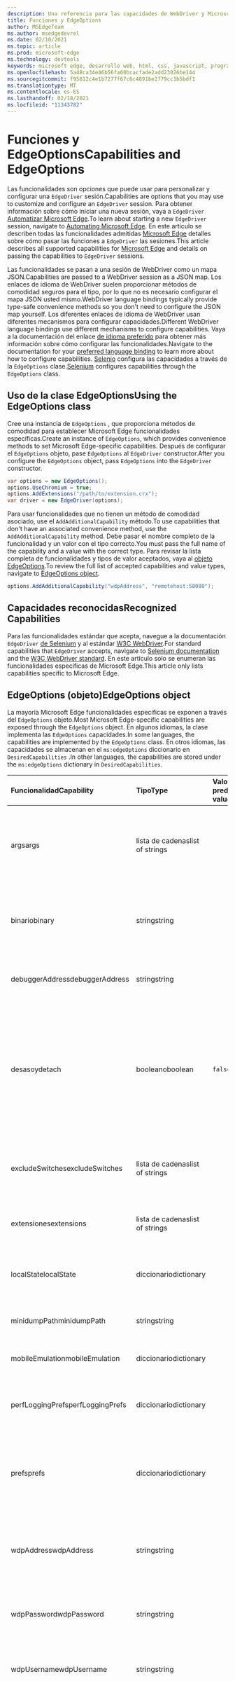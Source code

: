 ```yaml
---
description: Una referencia para las capacidades de WebDriver y Microsoft Edge opciones específicas admitidas por EdgeDriver (Chromium).
title: Funciones y EdgeOptions
author: MSEdgeTeam
ms.author: msedgedevrel
ms.date: 02/10/2021
ms.topic: article
ms.prod: microsoft-edge
ms.technology: devtools
keywords: microsoft edge, desarrollo web, html, css, javascript, programador, webdriver, selenio, pruebas, herramientas, automatización, prueba
ms.openlocfilehash: 5a48ca34e46b56fa60bcacfade2add23026be144
ms.sourcegitcommit: f95812c4e1b7277f67c6c4891be2779cc1b5bdf1
ms.translationtype: MT
ms.contentlocale: es-ES
ms.lasthandoff: 02/18/2021
ms.locfileid: "11343782"
---
```

# <span data-ttu-id="5d1f1-104">Funciones y EdgeOptions</span><span class="sxs-lookup"><span data-stu-id="5d1f1-104">Capabilities and EdgeOptions</span></span>  

<span data-ttu-id="5d1f1-105">Las funcionalidades son opciones que puede usar para personalizar y configurar una `EdgeDriver` sesión.</span><span class="sxs-lookup"><span data-stu-id="5d1f1-105">Capabilities are options that you may use to customize and configure an `EdgeDriver` session.</span></span>  <span data-ttu-id="5d1f1-106">Para obtener información sobre cómo iniciar una nueva sesión, vaya a `EdgeDriver` [Automatizar Microsoft Edge][WebdriverIndexAutomateMicrosoftEdgeChromium].</span><span class="sxs-lookup"><span data-stu-id="5d1f1-106">To learn about starting a new `EdgeDriver` session, navigate to [Automating Microsoft Edge][WebdriverIndexAutomateMicrosoftEdgeChromium].</span></span>  <span data-ttu-id="5d1f1-107">En este artículo se describen todas las funcionalidades admitidas [Microsoft Edge][WebdriverIndexInstallMicrosoftEdgeChromium] detalles sobre cómo pasar las funciones a `EdgeDriver` las sesiones.</span><span class="sxs-lookup"><span data-stu-id="5d1f1-107">This article describes all supported capabilities for [Microsoft Edge][WebdriverIndexInstallMicrosoftEdgeChromium] and details on passing the capabilities to `EdgeDriver` sessions.</span></span>  

<span data-ttu-id="5d1f1-108">Las funcionalidades se pasan a una sesión de WebDriver como un mapa JSON.</span><span class="sxs-lookup"><span data-stu-id="5d1f1-108">Capabilities are passed to a WebDriver session as a JSON map.</span></span>  <span data-ttu-id="5d1f1-109">Los enlaces de idioma de WebDriver suelen proporcionar métodos de comodidad seguros para el tipo, por lo que no es necesario configurar el mapa JSON usted mismo.</span><span class="sxs-lookup"><span data-stu-id="5d1f1-109">WebDriver language bindings typically provide type-safe convenience methods so you don't need to configure the JSON map yourself.</span></span>  <span data-ttu-id="5d1f1-110">Los diferentes enlaces de idioma de WebDriver usan diferentes mecanismos para configurar capacidades.</span><span class="sxs-lookup"><span data-stu-id="5d1f1-110">Different WebDriver language bindings use different mechanisms to configure capabilities.</span></span>  <span data-ttu-id="5d1f1-111">Vaya a la documentación del enlace [de idioma preferido][WebdriverIndexChooseWebdriverLanguageBinding] para obtener más información sobre cómo configurar las funcionalidades.</span><span class="sxs-lookup"><span data-stu-id="5d1f1-111">Navigate to the documentation for your [preferred language binding][WebdriverIndexChooseWebdriverLanguageBinding] to learn more about how to configure capabilities.</span></span>  <span data-ttu-id="5d1f1-112">[Selenio][SeleniumMain] configura las capacidades a través de la `EdgeOptions` clase.</span><span class="sxs-lookup"><span data-stu-id="5d1f1-112">[Selenium][SeleniumMain] configures capabilities through the `EdgeOptions` class.</span></span>  

## <span data-ttu-id="5d1f1-113">Uso de la clase EdgeOptions</span><span class="sxs-lookup"><span data-stu-id="5d1f1-113">Using the EdgeOptions class</span></span>  

<span data-ttu-id="5d1f1-114">Cree una instancia de `EdgeOptions` , que proporciona métodos de comodidad para establecer Microsoft Edge funcionalidades específicas.</span><span class="sxs-lookup"><span data-stu-id="5d1f1-114">Create an instance of `EdgeOptions`, which provides convenience methods to set Microsoft Edge-specific capabilities.</span></span>  <span data-ttu-id="5d1f1-115">Después de configurar el `EdgeOptions` objeto, pase `EdgeOptions` al `EdgeDriver` constructor.</span><span class="sxs-lookup"><span data-stu-id="5d1f1-115">After you configure the `EdgeOptions` object, pass `EdgeOptions` into the `EdgeDriver` constructor.</span></span>  

```csharp
var options = new EdgeOptions();
options.UseChromium = true;
options.AddExtensions("/path/to/extension.crx");
var driver = new EdgeDriver(options);
```  

<span data-ttu-id="5d1f1-116">Para usar funcionalidades que no tienen un método de comodidad asociado, use el `AddAdditionalCapability` método.</span><span class="sxs-lookup"><span data-stu-id="5d1f1-116">To use capabilities that don't have an associated convenience method, use the `AddAdditionalCapability` method.</span></span>  <span data-ttu-id="5d1f1-117">Debe pasar el nombre completo de la funcionalidad y un valor con el tipo correcto.</span><span class="sxs-lookup"><span data-stu-id="5d1f1-117">You must pass the full name of the capability and a value with the correct type.</span></span>  <span data-ttu-id="5d1f1-118">Para revisar la lista completa de funcionalidades y tipos de valor aceptados, vaya al [objeto EdgeOptions](#edgeoptions-object).</span><span class="sxs-lookup"><span data-stu-id="5d1f1-118">To review the full list of accepted capabilities and value types, navigate to [EdgeOptions object](#edgeoptions-object).</span></span>  

```csharp
options.AddAdditionalCapability("wdpAddress", "remotehost:50080");
```  

## <span data-ttu-id="5d1f1-119">Capacidades reconocidas</span><span class="sxs-lookup"><span data-stu-id="5d1f1-119">Recognized Capabilities</span></span>  

<span data-ttu-id="5d1f1-120">Para las funcionalidades estándar que acepta, navegue a la documentación `EdgeDriver` [de Selenium][SharedCapabilitiesSeleniumDocumentation] y al estándar [W3C WebDriver][CapabilitiesW3cWebdriver].</span><span class="sxs-lookup"><span data-stu-id="5d1f1-120">For standard capabilities that `EdgeDriver` accepts, navigate to [Selenium documentation][SharedCapabilitiesSeleniumDocumentation] and the [W3C WebDriver standard][CapabilitiesW3cWebdriver].</span></span>  <span data-ttu-id="5d1f1-121">En este artículo solo se enumeran las funcionalidades específicas de Microsoft Edge.</span><span class="sxs-lookup"><span data-stu-id="5d1f1-121">This article only lists capabilities specific to Microsoft Edge.</span></span>  

## <span data-ttu-id="5d1f1-122">EdgeOptions (objeto)</span><span class="sxs-lookup"><span data-stu-id="5d1f1-122">EdgeOptions object</span></span>  

<span data-ttu-id="5d1f1-123">La mayoría Microsoft Edge funcionalidades específicas se exponen a través del `EdgeOptions` objeto.</span><span class="sxs-lookup"><span data-stu-id="5d1f1-123">Most Microsoft Edge-specific capabilities are exposed through the `EdgeOptions` object.</span></span>  <span data-ttu-id="5d1f1-124">En algunos idiomas, la clase implementa las `EdgeOptions` capacidades.</span><span class="sxs-lookup"><span data-stu-id="5d1f1-124">In some languages, the capabilities are implemented by the `EdgeOptions` class.</span></span>  <span data-ttu-id="5d1f1-125">En otros idiomas, las capacidades se almacenan en el `ms:edgeOptions` diccionario en `DesiredCapabilities` .</span><span class="sxs-lookup"><span data-stu-id="5d1f1-125">In other languages, the capabilities are stored under the `ms:edgeOptions` dictionary in `DesiredCapabilities`.</span></span>  

| <span data-ttu-id="5d1f1-126">Funcionalidad</span><span class="sxs-lookup"><span data-stu-id="5d1f1-126">Capability</span></span> | <span data-ttu-id="5d1f1-127">Tipo</span><span class="sxs-lookup"><span data-stu-id="5d1f1-127">Type</span></span> | <span data-ttu-id="5d1f1-128">Valor predeterminado</span><span class="sxs-lookup"><span data-stu-id="5d1f1-128">Default value</span></span> | <span data-ttu-id="5d1f1-129">Detalles</span><span class="sxs-lookup"><span data-stu-id="5d1f1-129">Details</span></span> |  
|:--- |:--- |:--- |:--- |  
| <span data-ttu-id="5d1f1-130">args</span><span class="sxs-lookup"><span data-stu-id="5d1f1-130">args</span></span> | <span data-ttu-id="5d1f1-131">lista de cadenas</span><span class="sxs-lookup"><span data-stu-id="5d1f1-131">list of strings</span></span> |  | <span data-ttu-id="5d1f1-132">Lista de argumentos de línea de comandos que se deben usar al iniciar Microsoft Edge.</span><span class="sxs-lookup"><span data-stu-id="5d1f1-132">List of command-line arguments to use when starting Microsoft Edge.</span></span>  <span data-ttu-id="5d1f1-133">Los argumentos con un valor asociado deben estar separados por `=` un signo \(por ejemplo, `['start-maximized', 'user-data-dir=/tmp/temp_profile']` \).</span><span class="sxs-lookup"><span data-stu-id="5d1f1-133">Arguments with an associated value should be separated by a `=` sign \(for example, `['start-maximized', 'user-data-dir=/tmp/temp_profile']`\).</span></span> |  
| <span data-ttu-id="5d1f1-134">binario</span><span class="sxs-lookup"><span data-stu-id="5d1f1-134">binary</span></span> | <span data-ttu-id="5d1f1-135">string</span><span class="sxs-lookup"><span data-stu-id="5d1f1-135">string</span></span> |  | <span data-ttu-id="5d1f1-136">Ruta de acceso al Microsoft Edge binario para usar \(en macOS, la ruta de acceso debe ser el binario real, no solo la aplicación.</span><span class="sxs-lookup"><span data-stu-id="5d1f1-136">Path to the Microsoft Edge binary to use \(on macOS, the path should be the actual binary, not just the app.</span></span>  <span data-ttu-id="5d1f1-137">por ejemplo, `/Applications/Microsoft Edge.app/Contents/MacOS/Microsoft Edge` \).</span><span class="sxs-lookup"><span data-stu-id="5d1f1-137">for example, `/Applications/Microsoft Edge.app/Contents/MacOS/Microsoft Edge`\).</span></span> |  
| <span data-ttu-id="5d1f1-138">debuggerAddress</span><span class="sxs-lookup"><span data-stu-id="5d1f1-138">debuggerAddress</span></span> | <span data-ttu-id="5d1f1-139">string</span><span class="sxs-lookup"><span data-stu-id="5d1f1-139">string</span></span> |  | <span data-ttu-id="5d1f1-140">Una dirección de un servidor depurador al que se va a conectar, en forma de `hostname/ip:port` , por ejemplo `127.0.0.1:38947` .</span><span class="sxs-lookup"><span data-stu-id="5d1f1-140">An address of a debugger server to which to connect, in the form of `hostname/ip:port`, for example `127.0.0.1:38947`.</span></span> |
| <span data-ttu-id="5d1f1-141">desasoy</span><span class="sxs-lookup"><span data-stu-id="5d1f1-141">detach</span></span> | <span data-ttu-id="5d1f1-142">booleano</span><span class="sxs-lookup"><span data-stu-id="5d1f1-142">boolean</span></span> | `false` | <span data-ttu-id="5d1f1-143">Si , Microsoft Edge cierra cuando se cierra el servicio WebDriver, incluso si el extremo local de `false` WebDriver no ha cerrado la sesión.</span><span class="sxs-lookup"><span data-stu-id="5d1f1-143">If `false`, Microsoft Edge quits when the WebDriver service shuts down, even if the WebDriver local end hasn't closed the session.</span></span>  <span data-ttu-id="5d1f1-144">Si `true` , Microsoft Edge solo se cierra si el extremo local de WebDriver cierra la sesión.</span><span class="sxs-lookup"><span data-stu-id="5d1f1-144">If `true`, Microsoft Edge only quits if the WebDriver local end closes the session.</span></span>  <span data-ttu-id="5d1f1-145">Si , y el extremo local de WebDriver no cierra la sesión, no limpia la carpeta de datos de usuario temporal que usa la instancia Microsoft Edge `true` `EdgeDriver` usuario.</span><span class="sxs-lookup"><span data-stu-id="5d1f1-145">If `true`, and the WebDriver local end does not close the session, `EdgeDriver` does not clean up the temporary user data folder used by the Microsoft Edge instance.</span></span> |  
| <span data-ttu-id="5d1f1-146">excludeSwitches</span><span class="sxs-lookup"><span data-stu-id="5d1f1-146">excludeSwitches</span></span> | <span data-ttu-id="5d1f1-147">lista de cadenas</span><span class="sxs-lookup"><span data-stu-id="5d1f1-147">list of strings</span></span> |  | <span data-ttu-id="5d1f1-148">Lista de Microsoft Edge de línea de comandos para excluir que EdgeDriver pasa de forma predeterminada al iniciar Microsoft Edge.</span><span class="sxs-lookup"><span data-stu-id="5d1f1-148">List of Microsoft Edge command line switches to exclude that EdgeDriver by default passes when starting Microsoft Edge.</span></span>  <span data-ttu-id="5d1f1-149">Evite el `--` prefijo de los modificadores.</span><span class="sxs-lookup"><span data-stu-id="5d1f1-149">Avoid the `--` prefix for switches.</span></span> |  
| <span data-ttu-id="5d1f1-150">extensiones</span><span class="sxs-lookup"><span data-stu-id="5d1f1-150">extensions</span></span> | <span data-ttu-id="5d1f1-151">lista de cadenas</span><span class="sxs-lookup"><span data-stu-id="5d1f1-151">list of strings</span></span> |  | <span data-ttu-id="5d1f1-152">Una lista de extensiones que se instalarán en el inicio.</span><span class="sxs-lookup"><span data-stu-id="5d1f1-152">A list of extensions to install on startup.</span></span>  <span data-ttu-id="5d1f1-153">Cada elemento de la lista debe ser una extensión empaquetada codificada en base 64 \( `.crx` \).</span><span class="sxs-lookup"><span data-stu-id="5d1f1-153">Each item in the list should be a base-64 encoded packed extension \(`.crx`\).</span></span> |  
| <span data-ttu-id="5d1f1-154">localState</span><span class="sxs-lookup"><span data-stu-id="5d1f1-154">localState</span></span> | <span data-ttu-id="5d1f1-155">diccionario</span><span class="sxs-lookup"><span data-stu-id="5d1f1-155">dictionary</span></span> |  | <span data-ttu-id="5d1f1-156">Diccionario con cada entrada que consta del nombre de la preferencia y el valor.</span><span class="sxs-lookup"><span data-stu-id="5d1f1-156">A dictionary with each entry consisting of the name of the preference and the value.</span></span>  <span data-ttu-id="5d1f1-157">Las preferencias se aplican al archivo De estado local de la carpeta de datos del usuario.</span><span class="sxs-lookup"><span data-stu-id="5d1f1-157">The preferences are applied to the Local State file in the user data folder.</span></span> |  
| <span data-ttu-id="5d1f1-158">minidumpPath</span><span class="sxs-lookup"><span data-stu-id="5d1f1-158">minidumpPath</span></span> | <span data-ttu-id="5d1f1-159">string</span><span class="sxs-lookup"><span data-stu-id="5d1f1-159">string</span></span> |  | <span data-ttu-id="5d1f1-160">Directorio para almacenar Microsoft Edge minidumps.</span><span class="sxs-lookup"><span data-stu-id="5d1f1-160">Directory to store Microsoft Edge minidumps.</span></span>  <span data-ttu-id="5d1f1-161">\(Compatible solo en Linux.\)</span><span class="sxs-lookup"><span data-stu-id="5d1f1-161">\(Supported only on Linux.\)</span></span> |  
| <span data-ttu-id="5d1f1-162">mobileEmulation</span><span class="sxs-lookup"><span data-stu-id="5d1f1-162">mobileEmulation</span></span> | <span data-ttu-id="5d1f1-163">diccionario</span><span class="sxs-lookup"><span data-stu-id="5d1f1-163">dictionary</span></span> |  | <span data-ttu-id="5d1f1-164">Diccionario con un valor para `deviceName` , o valores para y `deviceMetrics` `userAgent` .</span><span class="sxs-lookup"><span data-stu-id="5d1f1-164">A dictionary with either a value for `deviceName`, or values for `deviceMetrics` and `userAgent`.</span></span> |  
| <span data-ttu-id="5d1f1-165">perfLoggingPrefs</span><span class="sxs-lookup"><span data-stu-id="5d1f1-165">perfLoggingPrefs</span></span> | <span data-ttu-id="5d1f1-166">diccionario</span><span class="sxs-lookup"><span data-stu-id="5d1f1-166">dictionary</span></span> |  | <span data-ttu-id="5d1f1-167">Diccionario opcional que especifica las preferencias de registro de rendimiento.</span><span class="sxs-lookup"><span data-stu-id="5d1f1-167">An optional dictionary that specifies performance logging preferences.</span></span>  <span data-ttu-id="5d1f1-168">para obtener más información, vaya al [objeto perfLoggingPrefs](#perfloggingprefs-object).</span><span class="sxs-lookup"><span data-stu-id="5d1f1-168">for more information, navigate to [perfLoggingPrefs object](#perfloggingprefs-object).</span></span> |  
| <span data-ttu-id="5d1f1-169">prefs</span><span class="sxs-lookup"><span data-stu-id="5d1f1-169">prefs</span></span> | <span data-ttu-id="5d1f1-170">diccionario</span><span class="sxs-lookup"><span data-stu-id="5d1f1-170">dictionary</span></span> |  | <span data-ttu-id="5d1f1-171">Diccionario con cada entrada que consta del nombre de la preferencia y el valor.</span><span class="sxs-lookup"><span data-stu-id="5d1f1-171">A dictionary with each entry consisting of the name of the preference and the value.</span></span>  <span data-ttu-id="5d1f1-172">Las preferencias solo se aplican al perfil de usuario en uso.</span><span class="sxs-lookup"><span data-stu-id="5d1f1-172">The preferences are only applied to the user profile in use.</span></span>  <span data-ttu-id="5d1f1-173">Por ejemplo, vaya al archivo de la carpeta de datos `Preferences` de usuario de Microsoft Edge.</span><span class="sxs-lookup"><span data-stu-id="5d1f1-173">For examples, navigate to the `Preferences` file in the user data folder of Microsoft Edge.</span></span> |  
| <span data-ttu-id="5d1f1-174">wdpAddress</span><span class="sxs-lookup"><span data-stu-id="5d1f1-174">wdpAddress</span></span> | <span data-ttu-id="5d1f1-175">string</span><span class="sxs-lookup"><span data-stu-id="5d1f1-175">string</span></span> |  | <span data-ttu-id="5d1f1-176">Dirección de un servidor Windows Device Portal al que se conecta, en forma de `hostname/ip:port` , por ejemplo `127.0.0.1:50080` .</span><span class="sxs-lookup"><span data-stu-id="5d1f1-176">An address of a Windows Device Portal server to which you connect, in the form of `hostname/ip:port`, for example  `127.0.0.1:50080`.</span></span>  <span data-ttu-id="5d1f1-177">Para obtener más información, vaya a [Depuración remota: Windows 10 dispositivos][DevtoolsRemoteDebuggingWindows].</span><span class="sxs-lookup"><span data-stu-id="5d1f1-177">For more information, navigate to [Remote Debugging - Windows 10 devices][DevtoolsRemoteDebuggingWindows].</span></span> |  
| <span data-ttu-id="5d1f1-178">wdpPassword</span><span class="sxs-lookup"><span data-stu-id="5d1f1-178">wdpPassword</span></span> | <span data-ttu-id="5d1f1-179">string</span><span class="sxs-lookup"><span data-stu-id="5d1f1-179">string</span></span> |  | <span data-ttu-id="5d1f1-180">Contraseña opcional para usar al conectarse a un servidor Windows Device Portal.</span><span class="sxs-lookup"><span data-stu-id="5d1f1-180">Optional password to use when connecting to a Windows Device Portal server.</span></span>  <span data-ttu-id="5d1f1-181">Obligatorio si el servidor tiene habilitada la autenticación.</span><span class="sxs-lookup"><span data-stu-id="5d1f1-181">Required if the server has authentication enabled.</span></span> |  
| <span data-ttu-id="5d1f1-182">wdpUsername</span><span class="sxs-lookup"><span data-stu-id="5d1f1-182">wdpUsername</span></span> | <span data-ttu-id="5d1f1-183">string</span><span class="sxs-lookup"><span data-stu-id="5d1f1-183">string</span></span> |  | <span data-ttu-id="5d1f1-184">Nombre de usuario opcional que se usará al conectarse a un servidor Windows Device Portal.</span><span class="sxs-lookup"><span data-stu-id="5d1f1-184">Optional user name to use when connecting to a Windows Device Portal server.</span></span>  <span data-ttu-id="5d1f1-185">Obligatorio si el servidor tiene habilitada la autenticación.</span><span class="sxs-lookup"><span data-stu-id="5d1f1-185">Required if the server has authentication enabled.</span></span> |  
| <span data-ttu-id="5d1f1-186">windowsApp</span><span class="sxs-lookup"><span data-stu-id="5d1f1-186">windowsApp</span></span> | <span data-ttu-id="5d1f1-187">string</span><span class="sxs-lookup"><span data-stu-id="5d1f1-187">string</span></span> |  | <span data-ttu-id="5d1f1-188">Id. de modelo de usuario de aplicación Microsoft Edge paquete de aplicación que se debe iniciar, por ejemplo `Microsoft.MicrosoftEdge.Stable_8wekyb3d8bbwe!MSEDGE` .</span><span class="sxs-lookup"><span data-stu-id="5d1f1-188">Application user model ID of a Microsoft Edge app package to launch, for example `Microsoft.MicrosoftEdge.Stable_8wekyb3d8bbwe!MSEDGE`.</span></span>  <span data-ttu-id="5d1f1-189">Se `windowsApp` usa en lugar de al `binary` conectarse a un Windows 10X o emulador mediante Windows Device Portal.</span><span class="sxs-lookup"><span data-stu-id="5d1f1-189">Use `windowsApp` instead of `binary` when connecting to a Windows 10X device or emulator using Windows Device Portal.</span></span> |  
| <span data-ttu-id="5d1f1-190">windowTypes</span><span class="sxs-lookup"><span data-stu-id="5d1f1-190">windowTypes</span></span> | <span data-ttu-id="5d1f1-191">lista de cadenas</span><span class="sxs-lookup"><span data-stu-id="5d1f1-191">list of strings</span></span> |  | <span data-ttu-id="5d1f1-192">Una lista de tipos de ventana que se muestran en la lista de identificadores de ventana.</span><span class="sxs-lookup"><span data-stu-id="5d1f1-192">A list of window types that are displayed in the list of window handles.</span></span>  <span data-ttu-id="5d1f1-193">Para obtener acceso a los elementos webview de Android, incluya `webview` en la lista.</span><span class="sxs-lookup"><span data-stu-id="5d1f1-193">For access to Android webview elements, include `webview` in the list.</span></span> |  

## <span data-ttu-id="5d1f1-194">perfLoggingPrefs (objeto)</span><span class="sxs-lookup"><span data-stu-id="5d1f1-194">perfLoggingPrefs object</span></span>  

<span data-ttu-id="5d1f1-195">El `perfLoggingPrefs` diccionario tiene el siguiente formato \(todas las claves son opcionales\).</span><span class="sxs-lookup"><span data-stu-id="5d1f1-195">The `perfLoggingPrefs` dictionary has the following format \(all keys are optional\).</span></span>  

| <span data-ttu-id="5d1f1-196">Tecla</span><span class="sxs-lookup"><span data-stu-id="5d1f1-196">Key</span></span> | <span data-ttu-id="5d1f1-197">Tipo</span><span class="sxs-lookup"><span data-stu-id="5d1f1-197">Type</span></span> | <span data-ttu-id="5d1f1-198">Valor predeterminado</span><span class="sxs-lookup"><span data-stu-id="5d1f1-198">Default value</span></span> | <span data-ttu-id="5d1f1-199">Detalles</span><span class="sxs-lookup"><span data-stu-id="5d1f1-199">Details</span></span> |  
|:--- |:--- |:--- |:--- |  
| <span data-ttu-id="5d1f1-200">bufferUsageReportingInterval</span><span class="sxs-lookup"><span data-stu-id="5d1f1-200">bufferUsageReportingInterval</span></span> | <span data-ttu-id="5d1f1-201">entero positivo</span><span class="sxs-lookup"><span data-stu-id="5d1f1-201">positive integer</span></span> | <span data-ttu-id="5d1f1-202">1000</span><span class="sxs-lookup"><span data-stu-id="5d1f1-202">1000</span></span> | <span data-ttu-id="5d1f1-203">Número solicitado de milisegundos entre los eventos de uso del búfer de seguimiento de DevTools.</span><span class="sxs-lookup"><span data-stu-id="5d1f1-203">The requested number of milliseconds between DevTools trace buffer usage events.</span></span>  <span data-ttu-id="5d1f1-204">Por ejemplo, si es 1000, una vez por segundo, DevTools informa de lo lleno que está el búfer de seguimiento.</span><span class="sxs-lookup"><span data-stu-id="5d1f1-204">For example, if 1000, then once per second, DevTools reports how full the trace buffer is.</span></span>  <span data-ttu-id="5d1f1-205">Si un informe indica que el uso del búfer es del 100 %, se emite una advertencia.</span><span class="sxs-lookup"><span data-stu-id="5d1f1-205">If a report indicates the buffer usage is 100%, a warning is issued.</span></span> |  
| <span data-ttu-id="5d1f1-206">enableNetwork</span><span class="sxs-lookup"><span data-stu-id="5d1f1-206">enableNetwork</span></span> | <span data-ttu-id="5d1f1-207">booleano</span><span class="sxs-lookup"><span data-stu-id="5d1f1-207">boolean</span></span> | <span data-ttu-id="5d1f1-208">true</span><span class="sxs-lookup"><span data-stu-id="5d1f1-208">true</span></span> | <span data-ttu-id="5d1f1-209">Para recopilar eventos \(o no recopilar\) del dominio de red.</span><span class="sxs-lookup"><span data-stu-id="5d1f1-209">To collect \(or not collect\) events from Network domain.</span></span> |  
| <span data-ttu-id="5d1f1-210">enablePage</span><span class="sxs-lookup"><span data-stu-id="5d1f1-210">enablePage</span></span> | <span data-ttu-id="5d1f1-211">booleano</span><span class="sxs-lookup"><span data-stu-id="5d1f1-211">boolean</span></span> | <span data-ttu-id="5d1f1-212">true</span><span class="sxs-lookup"><span data-stu-id="5d1f1-212">true</span></span> | <span data-ttu-id="5d1f1-213">Para recopilar eventos \(or not collect\) del dominio Page.</span><span class="sxs-lookup"><span data-stu-id="5d1f1-213">To collect \(or not collect\) events from Page domain.</span></span> |  
| <span data-ttu-id="5d1f1-214">traceCategories</span><span class="sxs-lookup"><span data-stu-id="5d1f1-214">traceCategories</span></span> | <span data-ttu-id="5d1f1-215">string</span><span class="sxs-lookup"><span data-stu-id="5d1f1-215">string</span></span> | <span data-ttu-id="5d1f1-216">\(empty\)</span><span class="sxs-lookup"><span data-stu-id="5d1f1-216">\(empty\)</span></span> | <span data-ttu-id="5d1f1-217">Una cadena separada por comas de Microsoft Edge de seguimiento para las que se deben recopilar los eventos de seguimiento.</span><span class="sxs-lookup"><span data-stu-id="5d1f1-217">A comma-separated string of Microsoft Edge tracing categories for which trace events should be collected.</span></span>  <span data-ttu-id="5d1f1-218">Una cadena no especificada o vacía deshabilita el seguimiento.</span><span class="sxs-lookup"><span data-stu-id="5d1f1-218">An unspecified or empty string disables tracing.</span></span> |  

## <span data-ttu-id="5d1f1-219">Capacidades devueltas</span><span class="sxs-lookup"><span data-stu-id="5d1f1-219">Returned capabilities</span></span>  

<span data-ttu-id="5d1f1-220">La siguiente lista contiene todas las funciones Microsoft Edge específicas que `EdgeDriver` se devuelven al crear una nueva sesión.</span><span class="sxs-lookup"><span data-stu-id="5d1f1-220">The following list contains all of the Microsoft Edge-specific capabilities that `EdgeDriver` returns when you create a new session.</span></span>  

| <span data-ttu-id="5d1f1-221">Funcionalidad</span><span class="sxs-lookup"><span data-stu-id="5d1f1-221">Capability</span></span> | <span data-ttu-id="5d1f1-222">Tipo</span><span class="sxs-lookup"><span data-stu-id="5d1f1-222">Type</span></span> | <span data-ttu-id="5d1f1-223">Detalles</span><span class="sxs-lookup"><span data-stu-id="5d1f1-223">Details</span></span> |  
|:--- |:--- |:--- |  
| <span data-ttu-id="5d1f1-224">msedge.msedgedriverVersion</span><span class="sxs-lookup"><span data-stu-id="5d1f1-224">msedge.msedgedriverVersion</span></span> | <span data-ttu-id="5d1f1-225">string</span><span class="sxs-lookup"><span data-stu-id="5d1f1-225">string</span></span> | <span data-ttu-id="5d1f1-226">La versión de EdgeDriver.</span><span class="sxs-lookup"><span data-stu-id="5d1f1-226">The version of EdgeDriver.</span></span> |  
| <span data-ttu-id="5d1f1-227">msedge.userDataDir</span><span class="sxs-lookup"><span data-stu-id="5d1f1-227">msedge.userDataDir</span></span> | <span data-ttu-id="5d1f1-228">string</span><span class="sxs-lookup"><span data-stu-id="5d1f1-228">string</span></span> | <span data-ttu-id="5d1f1-229">Ruta de acceso a la carpeta de datos de usuario usada por la Microsoft Edge usuario.</span><span class="sxs-lookup"><span data-stu-id="5d1f1-229">The path to the user data folder used by the Microsoft Edge instance.</span></span> |  

<!-- links -->  

[DevtoolsRemoteDebuggingWindows]: ../devtools-guide-chromium/remote-debugging/windows.md "Introducción a la depuración remota Windows 10 dispositivos | Microsoft Docs"  
[WebdriverIndexChooseWebdriverLanguageBinding]: ./index.md#choose-a-webdriver-language-binding "Elegir un enlace de idioma de WebDriver: WebDriver (Chromium) | Microsoft Docs"
[WebdriverIndexAutomateMicrosoftEdgeChromium]: ./index.md#automate-microsoft-edge-chromium "Automatizar Microsoft Edge (Chromium) - WebDriver (Chromium) | Microsoft Docs"    
[WebdriverIndexInstallMicrosoftEdgeChromium]: ./index.md#install-microsoft-edge-chromium "Instalar Microsoft Edge (Chromium) - WebDriver (Chromium) | Microsoft Docs"  

[SeleniumMain]: https://www.selenium.dev "Automatización del explorador SeleniumHQ"  
[SharedCapabilitiesSeleniumDocumentation]: https://www.selenium.dev/documentation/en/driver_idiosyncrasies/shared_capabilities/ "Capacidades compartidas | Documentación de Selenio"   

[CapabilitiesW3cWebdriver]: https://www.w3.org/TR/webdriver#capabilities "Funcionalidades: especificación de WebDriver | W3C"   
